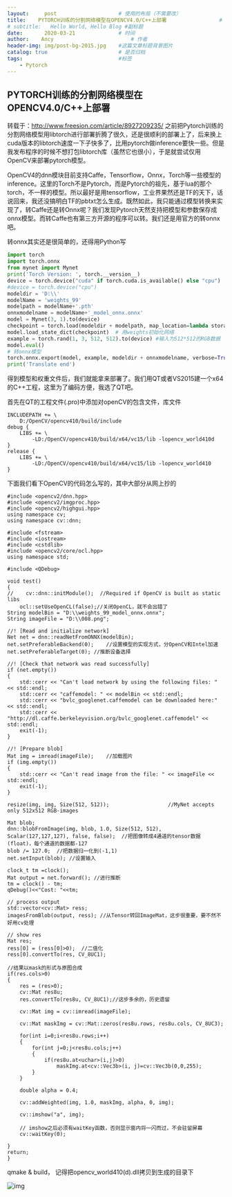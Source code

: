 ```yaml
---
layout:     post   				    # 使用的布局（不需要改）
title:    PYTORCH训练的分割网络模型在OPENCV4.0/C++上部署 				# 标题 
# subtitle:   Hello World, Hello Blog #副标题
date:       2020-03-21 				# 时间
author:    Ancy 						# 作者
header-img: img/post-bg-2015.jpg 	#这篇文章标题背景图片
catalog: true 						# 是否归档
tags:								#标签
    - Pytorch
---
```


## PYTORCH训练的分割网络模型在OPENCV4.0/C++上部署
转载于：http://www.freesion.com/article/8927209235/
        之前把Pytorch训练的分割网络模型用libtorch进行部署折腾了很久，还是很顺利的部署上了，后来换上cuda版本的libtorch速度一下子快多了，比用pytorch做inference要快一些。但是我发布程序的时候不想打包libtorch库（虽然它也很小），于是就尝试仅用OpenCV来部署pytorch模型。

OpenCV4的dnn模块目前支持Caffe，Tensorflow，Onnx，Torch等一些模型的inference。这里的Torch不是Pytorch，而是Pytorch的祖先，基于lua的那个torch，不一样的模型。所以最好是用tensorflow，工业界果然还是TF的天下，话说回来，我还没搞明白TF的pbtxt怎么生成。既然如此，我只能通过模型转换来实现了，转Caffe还是转Onnx呢？我们发现Pytorch天然支持把模型和参数保存成onnx模型。而转Caffe也有第三方开源的程序可以转。我们还是用官方的转onnx吧。

转onnx其实还是很简单的，还得用Python写


```python
import torch
import torch.onnx
from mynet import Mynet
print('Torch Version: ', torch.__version__)
device = torch.device("cuda" if torch.cuda.is_available() else "cpu")
#device = torch.device("cpu")
modeldir = 'D:\\'
modelName = 'weights_99'
modelpath = modelName+'.pth'
onnxmodelname = modelName+'_model_onnx.onnx'
model = Mynet(3, 1).to(device)
checkpoint = torch.load(modeldir + modelpath, map_location=lambda storage, loc: storage.cuda(0))  # 载入weights
model.load_state_dict(checkpoint)  # 用weights初始化网络
example = torch.rand(1, 3, 512, 512).to(device) #输入为512*512的RGB数据
model.eval()
# 转onnx模型
torch.onnx.export(model, example, modeldir + onnxmodelname, verbose=True)
print('Translate end')
```

得到模型和权重文件后，我们就能拿来部署了。我们用QT或者VS2015建一个x64的C++工程，这里为了编码方便，我选了QT吧。

首先在QT的工程文件(.pro)中添加对openCV的包含文件，库文件


```
INCLUDEPATH += \
    D:/OpenCV/opencv410/build/include
debug {
    LIBS += \
        -LD:/OpenCV/opencv410/build/x64/vc15/lib -lopencv_world410d
}
release {
    LIBS += \
        -LD:/OpenCV/opencv410/build/x64/vc15/lib -lopencv_world410
}
```

下面我们看下OpenCV的代码怎么写的，其中大部分从网上抄的



    #include <opencv2/dnn.hpp>
    #include <opencv2/imgproc.hpp>
    #include <opencv2/highgui.hpp>
    using namespace cv;
    using namespace cv::dnn;
    
    #include <fstream>
    #include <iostream>
    #include <cstdlib>
    #include <opencv2/core/ocl.hpp>
    using namespace std;
    
    #include <QDebug>
    
    void test()
    {
    //    cv::dnn::initModule();  //Required if OpenCV is built as static libs
        ocl::setUseOpenCL(false);//关闭OpenCL，就不会出错了
    String modelBin = "D:\\weights_99_model_onnx.onnx";
    String imageFile = "D:\\008.png";
     
    //! [Read and initialize network]
    Net net = dnn::readNetFromONNX(modelBin);
    net.setPreferableBackend(0);	//设置模型的实现方式，分OpenCV和Intel加速
    net.setPreferableTarget(0);	//推断设备选择
     
    //! [Check that network was read successfully]
    if (net.empty())
    {
        std::cerr << "Can't load network by using the following files: " << std::endl;
        std::cerr << "caffemodel: " << modelBin << std::endl;
        std::cerr << "bvlc_googlenet.caffemodel can be downloaded here:" << std::endl;
        std::cerr << "http://dl.caffe.berkeleyvision.org/bvlc_googlenet.caffemodel" << std::endl;
        exit(-1);
    }
     
    //! [Prepare blob]
    Mat img = imread(imageFile);	//加载图片
    if (img.empty())
    {
        std::cerr << "Can't read image from the file: " << imageFile << std::endl;
        exit(-1);
    }
     
    resize(img, img, Size(512, 512));                   //MyNet accepts only 512x512 RGB-images
     
    Mat blob;
    dnn::blobFromImage(img, blob, 1.0, Size(512, 512), Scalar(127,127,127), false, false);	//把图像转成4通道的tensor数据(float)，每个通道的数据都-127
    blob /= 127.0; 	//把数据归一化到(-1,1)
    net.setInput(blob);	//设置输入
     
    clock_t tm =clock();
    Mat output = net.forward();	//进行推断
    tm = clock() - tm;
    qDebug()<<"Cost: "<<tm;
     
    // process output
    std::vector<cv::Mat> ress;
    imagesFromBlob(output, ress); //从Tensor转回ImageMat，这步很重要，要不然不好用cv处理
     
    // show res
    Mat res;
    ress[0] = (ress[0]>0);	//二值化
    ress[0].convertTo(res, CV_8UC1);
     
    //结果以mask的形式与原图合成
    if(res.cols>0)
    {
        res = (res>0);
        cv::Mat res8u;
        res.convertTo(res8u, CV_8UC1);//这步多余的，历史遗留
     
        cv::Mat img = cv::imread(imageFile);
     
        cv::Mat maskImg = cv::Mat::zeros(res8u.rows, res8u.cols, CV_8UC3);
     
        for(int i=0;i<res8u.rows;i++)
        {
            for(int j=0;j<res8u.cols;j++)
            {
                if(res8u.at<uchar>(i,j)>0)
                    maskImg.at<cv::Vec3b>(i, j)=cv::Vec3b(0,0,255);
            }
        }
     
        double alpha = 0.4;
        
        cv::addWeighted(img, 1.0, maskImg, alpha, 0, img);
     
        cv::imshow("a", img);
     
        // imshow之后必须有waitKey函数，否则显示窗内将一闪而过，不会驻留屏幕
        cv::waitKey(0);
     
    }
    return;
    }

qmake & build， 记得把opencv_world410(d).dll拷贝到生成的目录下

![img](http://www.freesion.com/images/89/e3e5dc5ce21dbd61a6b68ecc32b87591.png)


